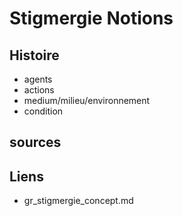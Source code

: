 # Stigmergie Notions

## Histoire

- agents
- actions
- medium/milieu/environnement
- condition

## sources

## Liens

- gr_stigmergie_concept.md
